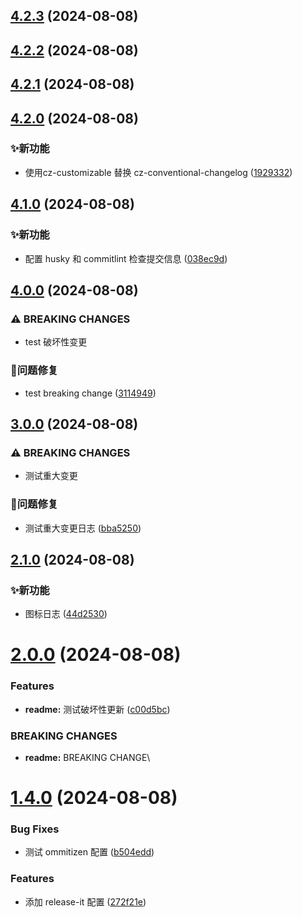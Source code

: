 

## [4.2.3](https://github.com/jackchoumine/pics/compare/v4.2.1...v4.2.3) (2024-08-08)

## [4.2.2](https://github.com/jackchoumine/pics/compare/v4.2.1...v4.2.2) (2024-08-08)

## [4.2.1](https://github.com/jackchoumine/pics/compare/v4.2.0...v4.2.1) (2024-08-08)

## [4.2.0](https://github.com/jackchoumine/pics/compare/v4.1.0...v4.2.0) (2024-08-08)


### ✨新功能

* 使用cz-customizable 替换 cz-conventional-changelog ([1929332](https://github.com/jackchoumine/pics/commit/1929332dede36303fd8cf6905b8a302dfafa4203))

## [4.1.0](https://github.com/jackchoumine/pics/compare/v4.0.0...v4.1.0) (2024-08-08)


### ✨新功能

* 配置 husky 和 commitlint 检查提交信息 ([038ec9d](https://github.com/jackchoumine/pics/commit/038ec9dcbff84cbc3165094dcfa2b9916aab9de2))

## [4.0.0](https://github.com/jackchoumine/pics/compare/v3.0.0...v4.0.0) (2024-08-08)


### ⚠ BREAKING CHANGES

* test 破坏性变更

### 🐛问题修复

* test breaking change ([3114949](https://github.com/jackchoumine/pics/commit/31149498db13d9ffe165ac6f20dd437663656f80))

## [3.0.0](https://github.com/jackchoumine/pics/compare/v2.1.0...v3.0.0) (2024-08-08)


### ⚠ BREAKING CHANGES

* 测试重大变更

### 🐛问题修复

* 测试重大变更日志 ([bba5250](https://github.com/jackchoumine/pics/commit/bba52506f4d3634e3f9666c4bb3c019535d34a85))

## [2.1.0](https://github.com/jackchoumine/pics/compare/v2.0.0...v2.1.0) (2024-08-08)


### ✨新功能

* 图标日志 ([44d2530](https://github.com/jackchoumine/pics/commit/44d2530be8f41924bf441f03e2df11d5003c485f))

# [2.0.0](https://github.com/jackchoumine/pics/compare/v1.4.0...v2.0.0) (2024-08-08)


### Features

* **readme:** 测试破坏性更新 ([c00d5bc](https://github.com/jackchoumine/pics/commit/c00d5bcba31382f9d34d9caf760e9ec9f1dd3b88))


### BREAKING CHANGES

* **readme:** BREAKING CHANGE\

# [1.4.0](https://github.com/jackchoumine/pics/compare/v1.3.9...v1.4.0) (2024-08-08)


### Bug Fixes

* 测试 ommitizen 配置 ([b504edd](https://github.com/jackchoumine/pics/commit/b504eddee9d49d1008e3bbcad6bde57e53e9f055))


### Features

* 添加 release-it 配置 ([272f21e](https://github.com/jackchoumine/pics/commit/272f21e9995cabdb7b6eca840f7e8b57df3b1dcf))
